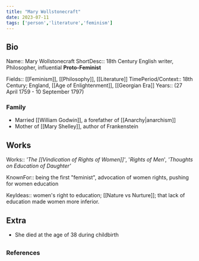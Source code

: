 ```yaml
---
title: "Mary Wollstonecraft"
date: 2023-07-11
tags: ['person','literature','feminism']
---
```


## Bio
Name:: Mary Wollstonecraft
ShortDesc:: 18th Century English writer, Philosopher, influential **Proto-Feminist** 


Fields:: [[Feminism]], [[Philosophy]], [[Literature]]
TimePeriod/Context:: 18th Century; England,  [[Age of Enlightenment]], [[Georgian Era]]
Years:: (27 April 1759 - 10 September 1797)
 

### Family
- Married [[William Godwin]], a forefather of [[Anarchy|anarchism]]
- Mother of [[Mary Shelley]], author of Frankenstein

## Works
Works:: *'The [[Vindication of Rights of Women]]'*,  '*Rights of Men*', *'Thoughts on Education of Daughter'*

KnownFor:: being the first "feminist", advocation of women rights, pushing for women education

KeyIdeas:: women's right to education; [[Nature vs Nurture]]; that lack of education made women more inferior. 

## Extra
- She died at the age of 38 during childbirth
 

##
### References
